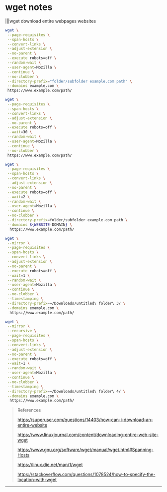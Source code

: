 # wget notes

|||wget download entire webpages websites

```bash
wget \
 --page-requisites \
 --span-hosts \
 --convert-links \
 --adjust-extension \
 --no-parent \
 --execute robots=off \
 --random-wait \
 --user-agent=Mozilla \
 --continue \
 --no-clobber \
 --directory-prefix="folder/subfolder example.com path" \
 --domains example.com \
 https://www.example.com/path/

```

```bash
wget \
 --page-requisites \
 --span-hosts \
 --convert-links \
 --adjust-extension \
 --no-parent \
 --execute robots=off \
 --wait=30 \
 --random-wait \
 --user-agent=Mozilla \
 --continue \
 --no-clobber \
 https://www.example.com/path/
```

```bash
wget \
 --page-requisites \
 --span-hosts \
 --convert-links \
 --adjust-extension \
 --no-parent \
 --execute robots=off \
 --wait=2 \
 --random-wait \
 --user-agent=Mozilla \
 --continue \
 --no-clobber \
 --directory-prefix=folder/subfolder example.com path \
 --domains ${WEBSITE-DOMAIN} \
  https://www.example.com/path/
```

```bash
wget \
 --mirror \
 --page-requisites \
 --span-hosts \
 --convert-links \
 --adjust-extension \
 --no-parent \
 --execute robots=off \
 --wait=1 \
 --random-wait \
 --user-agent=Mozilla \
 --continue \
 --no-clobber \
 --timestamping \
 --directory-prefix=~/Downloads/untitled\ folder\ 3/ \
 --domains example.com \
  https://www.example.com/path/
```

```bash
wget \
 --mirror \
 --recursive \
 --page-requisites \
 --span-hosts \
 --convert-links \
 --adjust-extension \
 --no-parent \
 --execute robots=off \
 --wait=1 \
 --random-wait \
 --user-agent=Mozilla \
 --continue \
 --no-clobber \
 --timestamping \
 --directory-prefix=~/Downloads/untitled\ folder\ 4/ \
 --domains example.com \
  https://www.example.com/path/
```

> References
>
> <https://superuser.com/questions/14403/how-can-i-download-an-entire-website>
>
> <https://www.linuxjournal.com/content/downloading-entire-web-site-wget>
>
> <https://www.gnu.org/software/wget/manual/wget.html#Spanning-Hosts>
>
> <https://linux.die.net/man/1/wget>
>
> <https://stackoverflow.com/questions/1078524/how-to-specify-the-location-with-wget>

---
